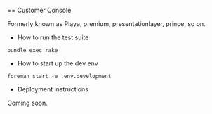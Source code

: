 == Customer Console

Formerly known as Playa, premium, presentationlayer, prince, so on.

* How to run the test suite

`bundle exec rake`

* How to start up the dev env

`foreman start -e .env.development`

* Deployment instructions

Coming soon.
